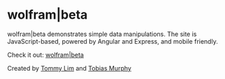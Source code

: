 # wolfram|beta

wolfram|beta demonstrates simple data manipulations. The site is JavaScript-based, powered by Angular and Express, and mobile friendly.

Check it out: [wolfram|beta](https://wolfram-beta-algorithms.herokuapp.com/)

Created by [Tommy Lim](https://github.com/Tommy-Lim) and [Tobias Murphy](https://github.com/tmrdr)
